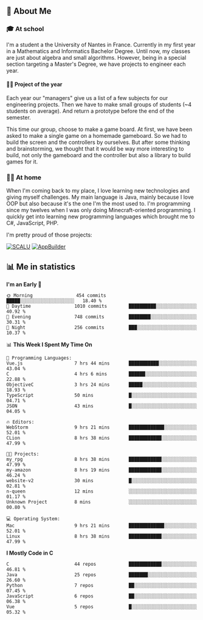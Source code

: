 ## 👀 About Me

### 🎓 At school

I'm a student a the University of Nantes in France. Currently in my first year in a Mathematics and Informatics Bachelor Degree. Until now, my classes are just about algebra and small algorithms. However, being in a special section targeting a Master's Degree, we have projects to engineer each year. 

#### 🔧🔬 Project of the year

Each year our "managers" give us a list of a few subjects for our engineering projects. Then we have to make small groups of students (~4 students on average). And return a prototype before the end of the semester.

This time our group, choose to make a game board. At first, we have been asked to make a single game on a homemade gameboard. So we had to build the screen and the controllers by ourselves. 
But after some thinking and brainstorming, we thought that it would be way more interesting to build, not only the gameboard and the controller but also a library to build games for it.

### 👨‍💻 At home

When I'm coming back to my place, I love learning new technologies and giving myself challenges. My main language is Java, mainly because I love OOP but also because it's the one I'm the most used to. I'm programming since my twelves when I was only doing Minecraft-oriented programming.  I quickly get into learning new programming languages which brought me to C#, JavaScript, PHP. 

I'm pretty proud of those projects:

[![SCALU](https://github-readme-stats.vercel.app/api/pin?username=renardfute&repo=SCALU)](https://github.com/renardfute/scalu)
[![AppBuilder](https://github-readme-stats.vercel.app/api/pin?username=pulsedev2&repo=AppBuilder)](https://github.com/pulsedev2/AppBuilder)

## 📊 Me in statistics
<!--START_SECTION:waka-->
**I'm an Early 🐤** 

```text
🌞 Morning                454 commits         █████░░░░░░░░░░░░░░░░░░░░   18.40 % 
🌆 Daytime                1010 commits        ██████████░░░░░░░░░░░░░░░   40.92 % 
🌃 Evening                748 commits         ████████░░░░░░░░░░░░░░░░░   30.31 % 
🌙 Night                  256 commits         ███░░░░░░░░░░░░░░░░░░░░░░   10.37 % 
```


📊 **This Week I Spent My Time On** 

```text
💬 Programming Languages: 
Vue.js                   7 hrs 44 mins       ███████████░░░░░░░░░░░░░░   43.04 % 
C                        4 hrs 6 mins        ██████░░░░░░░░░░░░░░░░░░░   22.88 % 
ObjectiveC               3 hrs 24 mins       █████░░░░░░░░░░░░░░░░░░░░   18.93 % 
TypeScript               50 mins             █░░░░░░░░░░░░░░░░░░░░░░░░   04.71 % 
JSON                     43 mins             █░░░░░░░░░░░░░░░░░░░░░░░░   04.05 % 

🔥 Editors: 
WebStorm                 9 hrs 21 mins       █████████████░░░░░░░░░░░░   52.01 % 
CLion                    8 hrs 38 mins       ████████████░░░░░░░░░░░░░   47.99 % 

🐱‍💻 Projects: 
my_rpg                   8 hrs 38 mins       ████████████░░░░░░░░░░░░░   47.99 % 
my-amazon                8 hrs 19 mins       ████████████░░░░░░░░░░░░░   46.24 % 
website-v2               30 mins             █░░░░░░░░░░░░░░░░░░░░░░░░   02.81 % 
n-queen                  12 mins             ░░░░░░░░░░░░░░░░░░░░░░░░░   01.17 % 
Unknown Project          8 mins              ░░░░░░░░░░░░░░░░░░░░░░░░░   00.80 % 

💻 Operating System: 
Mac                      9 hrs 21 mins       █████████████░░░░░░░░░░░░   52.01 % 
Linux                    8 hrs 38 mins       ████████████░░░░░░░░░░░░░   47.99 % 
```

**I Mostly Code in C** 

```text
C                        44 repos            ████████████░░░░░░░░░░░░░   46.81 % 
Java                     25 repos            ███████░░░░░░░░░░░░░░░░░░   26.60 % 
Python                   7 repos             ██░░░░░░░░░░░░░░░░░░░░░░░   07.45 % 
JavaScript               6 repos             ██░░░░░░░░░░░░░░░░░░░░░░░   06.38 % 
Vue                      5 repos             █░░░░░░░░░░░░░░░░░░░░░░░░   05.32 % 
```




<!--END_SECTION:waka-->
